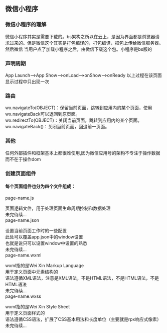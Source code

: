 ## 微信小程序
### 微信小程序的理解
微信小程序其实是需要下载的。bs架构之所以在云上，是因为界面都是浏览器请求过来的。但是微信这个其实是打包编译的，打包编译，把包上传给微信服务器。然后微信 当用户点了加载小程序之后，由微信下载这个包。小程序是bs版的

### 声明周期
App Launch-->App Show-->onLoad-->onShow-->onReady
以上过程在该页面显示过程中只出现一次
### 路由
wx.navigateTo(OBJECT)：保留当前页面，跳转到应用内的某个页面，使用wx.navigateBack可以返回到原页面。  
wx.redirectTo(OBJECT)：关闭当前页面，跳转到应用内的某个页面。  
wx.navigateBack()：关闭当前页面，回退前一页面。  

### 其他
任何外部插件和框架基本上都很难使用,因为微信应用号的架构不专注于操作数据而不在于操作dom

### 创建页面组件

#### 每个页面组件也分为四个文件组成：

page-name.js  

页面逻辑文件，用于处理页面生命周期控制和数据处理  
未完待续...  
page-name.json  

设置当前页面工作时的一些配置  
此处可以覆盖app.json中的window设置  
也就是说只可以设置window中设置的熟悉  
未完待续...  
page-name.wxml  

wxml指的是Wei Xin Markup Language  
用于定义页面中元素结构的  
语法遵循XML语法，注意是XML语法，不是HTML语法，不是HTML语法，不是HTML语法  
未完待续...  
page-name.wxss  

wxml指的是Wei Xin Style Sheet  
用于定义页面样式的  
语法遵循CSS语法，扩展了CSS基本用法和长度单位（主要就是rpx响应式像素）  
未完待续...  
